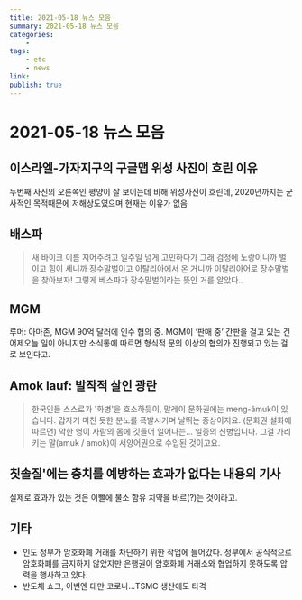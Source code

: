 ```yaml
---
title: 2021-05-18 뉴스 모음
summary: 2021-05-18 뉴스 모음
categories:
    - 
tags:
    - etc
    - news
link: 
publish: true
---
```


# 2021-05-18 뉴스 모음

## 이스라엘-가자지구의 구글맵 위성 사진이 흐린 이유

두번째 사진의 오른쪽인 평양이 잘 보이는데 비해 위성사진이 흐린데, 2020년까지는 군사적인 목적때문에 저해상도였으며 현재는 이유가 없음

## 배스파

> 새 바이크 이름 지어주려고 일주일 넘게 고민하다가 그래 검정에 노랑이니까 벌이고 힘이 세니까 장수말벌이고 이탈리아에서 온 거니까 이탈리아어로 장수말벌을 찾아보자! 그렇게 베스파가 장수말벌이라는 뜻인 거를 알았다..

## MGM

루머: 아마존, MGM 90억 달러에 인수 협의 중. MGM이 ‘판매 중’ 간판을 걸고 있는 건 어제오늘 일이 아니지만 소식통에 따르면 형식적 문의 이상의 협의가 진행되고 있는 걸로 보인다고.

## Amok lauf: 발작적 살인 광란

> 한국인들 스스로가 '화병'을 호소하듯이, 말레이 문화권에는 meng-âmuk이 있습니다. 갑자기 미친 듯한 분노를 폭발시키며 날뛰는 증상이지요. (문화권 설화에 따르면) 악한 영이 사람의 몸에 깃들어 일어나는... 일종의 신병입니다. 그걸 가리키는 말(amuk / amok)이 서양어권으로 수입된 것이고요.

## 칫솔질'에는 충치를 예방하는 효과가 없다는 내용의 기사

실제로 효과가 있는 것은 이빨에 불소 함유 치약을 바르(?)는 것이라고.

## 기타

- 인도 정부가 암호화폐 거래를 차단하기 위한 작업에 들어갔다. 정부에서 공식적으로 암호화폐를 금지하지 않았지만 은행권이 암호화폐 거래소와 협업하지 못하도록 압력을 행사하고 있다.
- 반도체 쇼크, 이번엔 대만 코로나…TSMC 생산에도 타격

